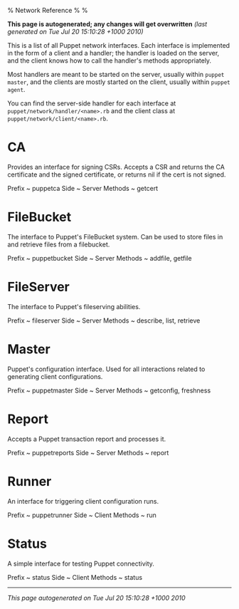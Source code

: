 % Network Reference
% 
% 

**This page is autogenerated; any changes will get overwritten**
*(last generated on Tue Jul 20 15:10:28 +1000 2010)*

This is a list of all Puppet network interfaces. Each interface is
implemented in the form of a client and a handler; the handler is
loaded on the server, and the client knows how to call the
handler's methods appropriately.

Most handlers are meant to be started on the server, usually within
`puppet master`, and the clients are mostly started on the client,
usually within `puppet agent`.

You can find the server-side handler for each interface at
`puppet/network/handler/<name>.rb` and the client class at
`puppet/network/client/<name>.rb`.

# CA

Provides an interface for signing CSRs. Accepts a CSR and returns
the CA certificate and the signed certificate, or returns nil if
the cert is not signed.

Prefix
  ~ puppetca
Side
  ~ Server
Methods
  ~ getcert

# FileBucket

The interface to Puppet's FileBucket system. Can be used to store
files in and retrieve files from a filebucket.

Prefix
  ~ puppetbucket
Side
  ~ Server
Methods
  ~ addfile, getfile

# FileServer

The interface to Puppet's fileserving abilities.

Prefix
  ~ fileserver
Side
  ~ Server
Methods
  ~ describe, list, retrieve

# Master

Puppet's configuration interface. Used for all interactions related
to generating client configurations.

Prefix
  ~ puppetmaster
Side
  ~ Server
Methods
  ~ getconfig, freshness

# Report

Accepts a Puppet transaction report and processes it.

Prefix
  ~ puppetreports
Side
  ~ Server
Methods
  ~ report

# Runner

An interface for triggering client configuration runs.

Prefix
  ~ puppetrunner
Side
  ~ Client
Methods
  ~ run

# Status

A simple interface for testing Puppet connectivity.

Prefix
  ~ status
Side
  ~ Client
Methods
  ~ status


* * * * *

*This page autogenerated on Tue Jul 20 15:10:28 +1000 2010*



